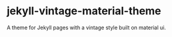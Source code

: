 # jekyll-vintage-material-theme
A theme for Jekyll pages with a vintage style built on material ui.

